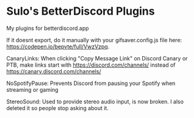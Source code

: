 # Sulo's BetterDiscord Plugins
My plugins for betterdiscord.app

If it doesnt export, do it manually with your gifsaver.config.js file here: https://codepen.io/bepvte/full/VwzVzpq.

CanaryLinks: When clicking "Copy Message Link" on Discord Canary or PTB, make links start with https://discord.com/channels/ instead of https://canary.discord.com/channels/

NoSpotifyPause: Prevents Discord from pausing your Spotify when streaming or gaming

StereoSound: Used to provide stereo audio input, is now broken. I also deleted it so people stop asking about it.
